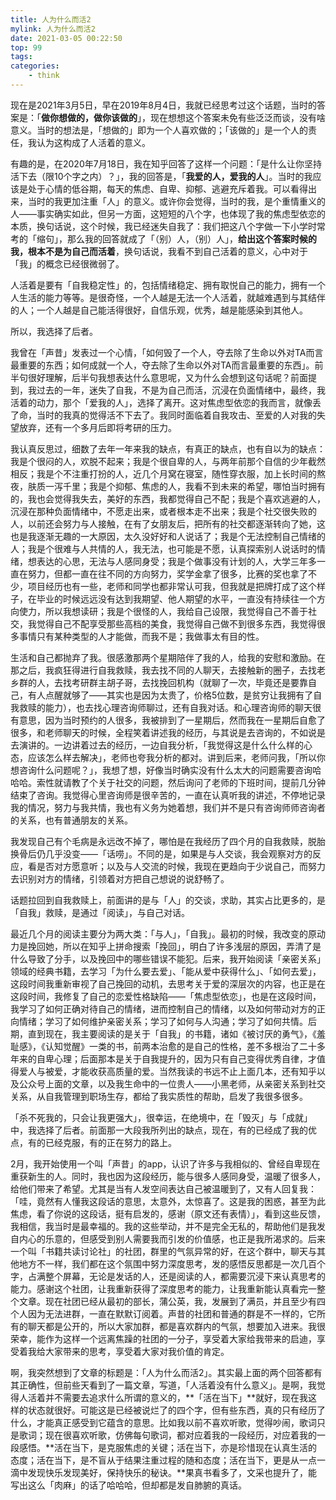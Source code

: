 ```yaml
---
title: 人为什么而活2
mylink: 人为什么而活2
date: 2021-03-05 00:22:50
top: 99
tags:
categories:
	- think
---
```


现在是2021年3月5日，早在2019年8月4日，我就已经思考过这个话题，当时的答案是：「**做你想做的，做你该做的**」，现在想想这个答案未免有些泛泛而谈，没有啥意义。当时的想法是，「想做的」即为一个人喜欢做的；「该做的」是一个人的责任，我认为这构成了人活着的意义。  



有趣的是，在2020年7月18日，我在知乎回答了这样一个问题：「是什么让你坚持活下去（限10个字之内）？」，我的回答是，「**我爱的人，爱我的人**」。当时的我应该是处于心情的低谷期，每天的焦虑、自卑、抑郁、逃避充斥着我。可以看得出来，当时的我更加注重「人」的意义。或许你会觉得，当时的我，是个重情重义的人——事实确实如此，但另一方面，这短短的八个字，也体现了我的焦虑型依恋的本质，换句话说，这个时候，我已经迷失自我了：我们把这八个字做一下小学时常考的「缩句」，那么我的回答就成了「（别）人，（别）人」，**给出这个答案时候的我，根本不是为自己而活着**，换句话说，我看不到自己活着的意义，心中对于「我」的概念已经很微弱了。  

<!--more-->

人活着是要有「自我稳定性」的，包括情绪稳定、拥有取悦自己的能力，拥有一个人生活的能力等等。是很奇怪，一个人越是无法一个人活着，就越难遇到与其结伴的人；一个人越是自己能活得很好，自信乐观，优秀，越是能感染到其他人。  

所以，我选择了后者。



我曾在「声昔」发表过一个心情，「如何毁了一个人，夺去除了生命以外对TA而言最重要的东西；如何成就一个人，夺去除了生命以外对TA而言最重要的东西」。前半句很好理解，后半句我想表达什么意思呢，又为什么会想到这句话呢？前面提到，我过去的一年，迷失了自我，不是为自己而活，沉浸在负面情绪中，最终，我活着的动力，那个「爱我的人」，选择了离开。这对焦虑型依恋的我而言，就像丢了命，当时的我真的觉得活不下去了。我同时面临着自我攻击、至爱的人对我的失望放弃，还有一个多月后即将考研的压力。  



我认真反思过，细数了去年一年来我的缺点，有真正的缺点，也有自以为的缺点：我是个很闷的人，欢脱不起来；我是个很自卑的人，与两年前那个自信的少年截然相反；我是个不注重打扮的人，近几个月窝在寝室，随性穿衣服，加上长时间的熬夜，肤质一泻千里；我是个抑郁、焦虑的人，我看不到未来的希望，哪怕当时拥有的，我也会觉得我失去，美好的东西，我都觉得自己不配；我是个喜欢逃避的人，沉浸在那种负面情绪中，不愿走出来，或者根本走不出来；我是个社交很失败的人，以前还会努力与人接触，在有了女朋友后，把所有的社交都逐渐转向了她，这也是我逐渐无趣的一大原因，太久没好好和人说话了；我是个无法控制自己情绪的人；我是个很难与人共情的人，我无法，也可能是不愿，认真探索别人说话时的情绪，想表达的心思，无法与人感同身受；我是个做事没有计划的人，大学三年多一直在努力，但都一直在往不同的方向努力，奖学金拿了很多，比赛的奖也拿了不少，项目经历也有一些，老师和同学也都非常认可我，但我就是把牌打成了这个样子，在毕业的时候远远没有达到我期望、他人期望的水平，一直没有持续往一个方向使力，所以我想读研；我是个很怪的人，我给自己设限，我觉得自己不善于社交，我觉得自己不配享受那些高档的美食，我觉得自己做不到很多东西，我觉得很多事情只有某种类型的人才能做，而我不是；我做事太有目的性。



生活和自己都抛弃了我。很感激那两个星期陪伴了我的人，给我的安慰和激励。在那之后，我疯狂得进行自我救赎，我去找不同的人聊天，去接触新的圈子，去找老乡群的人，去找考研群主胡子哥，去找挽回机构（就聊了一次，毕竟还是要靠自己，有人点醒就够了——其实也是因为太贵了，价格5位数，是贫穷让我拥有了自我救赎的能力），也去找心理咨询师聊过，还有自我对话。和心理咨询师的聊天很有意思，因为当时预约的人很多，我被排到了一星期后，然而我在一星期后自愈了很多，和老师聊天的时候，全程笑着讲述我的经历，与其说是去咨询的，不如说是去演讲的。一边讲着过去的经历，一边自我分析，「我觉得这是什么什么样的心态，应该怎么样去解决」，老师也夸我分析的都对。讲到后来，老师问我，「所以你想咨询什么问题呢？」，我想了想，好像当时确实没有什么太大的问题需要咨询哈哈哈。索性就请教了个关于社交的问题，然后询问了老师的下班时间，提前几分钟结束了咨询。我觉得心里咨询师是很辛苦的，一直在认真听我的讲述，不停地记录我的情况，努力与我共情，我也有义务为她着想，我们并不是只有咨询师师咨询者的关系，也有普通朋友的关系。



我发现自己有个毛病是永远改不掉了，哪怕是在我经历了四个月的自我救赎，脱胎换骨后仍几乎没变——「话唠」。不同的是，如果是与人交谈，我会观察对方的反应，看是否对方愿意听；以及与人交流的时候，我现在更趋向于少说自己，而努力去识别对方的情绪，引领着对方把自己想说的说舒畅了。



话题拉回到自我救赎上，前面讲的是与「人」的交谈，求助，其实占比更多的，是「自我」救赎，是通过「阅读」，与自己对话。



最近几个月的阅读主要分为两大类：「与人」，「自我」。最初的时候，我改变的原动力是挽回她，所以在知乎上拼命搜索「挽回」，明白了许多浅层的原因，弄清了是什么导致了分手，以及挽回中的哪些错误不能犯。后来，我开始阅读「亲密关系」领域的经典书籍，去学习「为什么要去爱」、「能从爱中获得什么」、「如何去爱」，这段时间我重新审视了自己挽回的动机，去思考关于爱的深层次的内容，也正是在这段时间，我修复了自己的恋爱性格缺陷——「焦虑型依恋」，也是在这段时间，我学习了如何正确对待自己的情绪，进而控制自己的情绪，以及如何带动对方的正向情绪；学习了如何维护亲密关系；学习了如何与人沟通；学习了如何共情。后期，直到现在，我主要阅读的是关于「自我」的书籍，诸如《被讨厌的勇气》，《羞耻感》，《认知觉醒》一类的书，前两本治愈的是自己的性格，差不多根治了二十多年来的自卑心理；后面那本是关于自我提升的，因为只有自己变得优秀自律，才值得爱人与被爱，才能收获高质量的爱。当然我读的书远不止上面几本，还有知乎以及公众号上面的文章，以及我生命中的一位贵人——小黑老师，从亲密关系到社交关系，从自我管理到职场生存，都给了我实质性的帮助，启发了我很多很多。



「杀不死我的，只会让我更强大」，很幸运，在绝境中，在「毁灭」与「成就」中，我选择了后者。前面那一大段我所列出的缺点，现在，有的已经成了我的优点，有的已经克服，有的正在努力的路上。



2月，我开始使用一个叫「声昔」的app，认识了许多与我相似的、曾经自卑现在重获新生的人。同时，我也因为这段经历，能与很多人感同身受，温暖了很多人，给他们带来了希望。尤其是当有人发空间表达自己被温暖到了，又有人回复我：「哇，竟然有人懂我这段话的意思，太意外，太惊喜了。这是我的困惑，甚至为此焦虑，看了你说的这段话，挺有启发的，感谢（原文还有表情）」，看到这些反馈，我相信，我当时是最幸福的。我的这些举动，并不是完全无私的，帮助他们是我发自内心的乐意的，但感受到别人需要我而引发的价值感，也正是我所渴求的。后来一个叫「书籍共读讨论社」的社团，群里的气氛异常的好，在这个群中，聊天与其他地方不一样，我们都在这个氛围中努力深度思考，发的感悟反思都是一次几百个字，占满整个屏幕，无论是发话的人，还是阅读的人，都需要沉浸下来认真思考的能力。感谢这个社团，让我重新获得了深度思考的能力，让我重新能认真看完一整个文章。现在社团已经从最初的部长，蒲公英，我，发展到了满员，并且至少有四个人因为无法进群，一直在默默订阅着。声昔的社团和普通的群是不一样的，它所有的聊天都是公开的，所以大家加群，都是喜欢群内的气氛，想要加入进来。我很荣幸，能作为这样一个远离焦躁的社团的一分子，享受着大家给我带来的启迪，享受着我给大家带来的思考，享受着大家对我价值的肯定。



啊，我突然想到了文章的标题是：「人为什么而活2」。其实最上面的两个回答都有其正确性，但前些天看到了一篇文章，写道，「人活着没有什么意义」。是啊，我觉得人活着并不需要去追求什么所谓的意义的，**「活在当下」**就好，现在我这样的状态就很好。可能这是已经被说烂了的四个字，但有些东西，真的只有经历了什么，才能真正感受到它蕴含的意思。比如我以前不喜欢听歌，觉得吵闹，歌词只是歌词；现在很喜欢听歌，仿佛每句歌词，都对应着我的一段经历，对应着我的一段感悟。**活在当下，是克服焦虑的关键；活在当下，亦是珍惜现在认真生活的态度；活在当下，是不盲从于结果注重过程的随和态度；活在当下，更是从一点一滴中发现快乐发现美好，保持快乐的秘诀。**果真书看多了，文采也提升了，能写出这么「肉麻」的话了哈哈哈，但却都是发自肺腑的真话。



